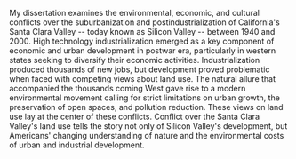 My dissertation examines the environmental, economic, and cultural conflicts over the suburbanization and postindustrialization of California's Santa Clara Valley -- today known as Silicon Valley -- between 1940 and 2000. High technology industrialization emerged as a key component of economic and urban development in postwar era, particularly in western states seeking to diversify their economic activities. Industrialization produced thousands of new jobs, but development proved problematic when faced with competing views about land use. The natural allure that accompanied the thousands coming West gave rise to a modern environmental movement calling for strict limitations on urban growth, the preservation of open spaces, and pollution reduction. These views on land use lay at the center of these conflicts. Conflict over the Santa Clara Valley's land use tells the story not only of Silicon Valley's development, but Americans' changing understanding of nature and the environmental costs of urban and industrial development.
